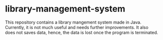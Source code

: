 # library-management-system
This repository contains a library mangement system made in Java. Currently, it is not much useful and needs further improvements. It also does not saves data, hence, the data is lost once the program is terminated.
